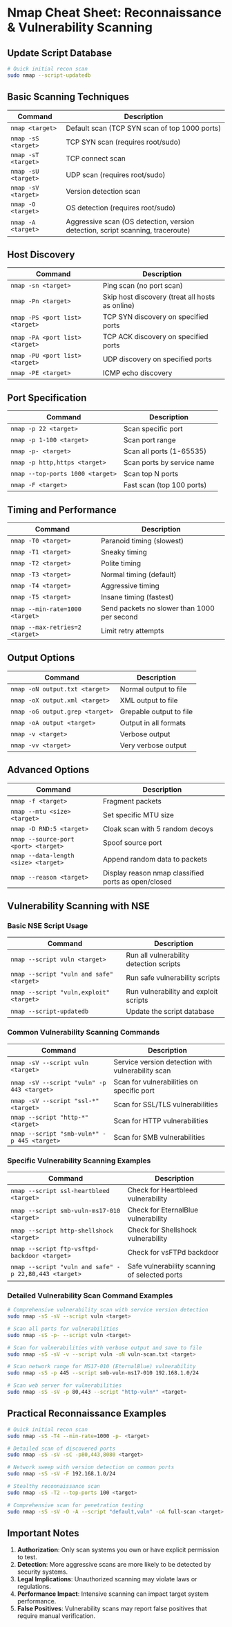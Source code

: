 # Nmap Cheat Sheet: Reconnaissance & Vulnerability Scanning

## Update Script Database

```bash
# Quick initial recon scan
sudo nmap --script-updatedb
```

## Basic Scanning Techniques

| Command | Description |
|---------|-------------|
| `nmap <target>` | Default scan (TCP SYN scan of top 1000 ports) |
| `nmap -sS <target>` | TCP SYN scan (requires root/sudo) |
| `nmap -sT <target>` | TCP connect scan |
| `nmap -sU <target>` | UDP scan (requires root/sudo) |
| `nmap -sV <target>` | Version detection scan |
| `nmap -O <target>` | OS detection (requires root/sudo) |
| `nmap -A <target>` | Aggressive scan (OS detection, version detection, script scanning, traceroute) |

## Host Discovery

| Command | Description |
|---------|-------------|
| `nmap -sn <target>` | Ping scan (no port scan) |
| `nmap -Pn <target>` | Skip host discovery (treat all hosts as online) |
| `nmap -PS <port list> <target>` | TCP SYN discovery on specified ports |
| `nmap -PA <port list> <target>` | TCP ACK discovery on specified ports |
| `nmap -PU <port list> <target>` | UDP discovery on specified ports |
| `nmap -PE <target>` | ICMP echo discovery |

## Port Specification

| Command | Description |
|---------|-------------|
| `nmap -p 22 <target>` | Scan specific port |
| `nmap -p 1-100 <target>` | Scan port range |
| `nmap -p- <target>` | Scan all ports (1-65535) |
| `nmap -p http,https <target>` | Scan ports by service name |
| `nmap --top-ports 1000 <target>` | Scan top N ports |
| `nmap -F <target>` | Fast scan (top 100 ports) |

## Timing and Performance

| Command | Description |
|---------|-------------|
| `nmap -T0 <target>` | Paranoid timing (slowest) |
| `nmap -T1 <target>` | Sneaky timing |
| `nmap -T2 <target>` | Polite timing |
| `nmap -T3 <target>` | Normal timing (default) |
| `nmap -T4 <target>` | Aggressive timing |
| `nmap -T5 <target>` | Insane timing (fastest) |
| `nmap --min-rate=1000 <target>` | Send packets no slower than 1000 per second |
| `nmap --max-retries=2 <target>` | Limit retry attempts |

## Output Options

| Command | Description |
|---------|-------------|
| `nmap -oN output.txt <target>` | Normal output to file |
| `nmap -oX output.xml <target>` | XML output to file |
| `nmap -oG output.grep <target>` | Grepable output to file |
| `nmap -oA output <target>` | Output in all formats |
| `nmap -v <target>` | Verbose output |
| `nmap -vv <target>` | Very verbose output |

## Advanced Options

| Command | Description |
|---------|-------------|
| `nmap -f <target>` | Fragment packets |
| `nmap --mtu <size> <target>` | Set specific MTU size |
| `nmap -D RND:5 <target>` | Cloak scan with 5 random decoys |
| `nmap --source-port <port> <target>` | Spoof source port |
| `nmap --data-length <size> <target>` | Append random data to packets |
| `nmap --reason <target>` | Display reason nmap classified ports as open/closed |

## Vulnerability Scanning with NSE

### Basic NSE Script Usage

| Command | Description |
|---------|-------------|
| `nmap --script vuln <target>` | Run all vulnerability detection scripts |
| `nmap --script "vuln and safe" <target>` | Run safe vulnerability scripts |
| `nmap --script "vuln,exploit" <target>` | Run vulnerability and exploit scripts |
| `nmap --script-updatedb` | Update the script database |

### Common Vulnerability Scanning Commands

| Command | Description |
|---------|-------------|
| `nmap -sV --script vuln <target>` | Service version detection with vulnerability scan |
| `nmap -sV --script "vuln" -p 443 <target>` | Scan for vulnerabilities on specific port |
| `nmap -sV --script "ssl-*" <target>` | Scan for SSL/TLS vulnerabilities |
| `nmap --script "http-*" <target>` | Scan for HTTP vulnerabilities |
| `nmap --script "smb-vuln*" -p 445 <target>` | Scan for SMB vulnerabilities |

### Specific Vulnerability Scanning Examples

| Command | Description |
|---------|-------------|
| `nmap --script ssl-heartbleed <target>` | Check for Heartbleed vulnerability |
| `nmap --script smb-vuln-ms17-010 <target>` | Check for EternalBlue vulnerability |
| `nmap --script http-shellshock <target>` | Check for Shellshock vulnerability |
| `nmap --script ftp-vsftpd-backdoor <target>` | Check for vsFTPd backdoor |
| `nmap --script "vuln and safe" -p 22,80,443 <target>` | Safe vulnerability scanning of selected ports |

### Detailed Vulnerability Scan Command Examples

```bash
# Comprehensive vulnerability scan with service version detection
sudo nmap -sS -sV --script vuln <target>

# Scan all ports for vulnerabilities
sudo nmap -sS -p- --script vuln <target>

# Scan for vulnerabilities with verbose output and save to file
sudo nmap -sS -sV -v --script vuln -oN vuln-scan.txt <target>

# Scan network range for MS17-010 (EternalBlue) vulnerability
sudo nmap -sS -p 445 --script smb-vuln-ms17-010 192.168.1.0/24

# Scan web server for vulnerabilities
sudo nmap -sS -sV -p 80,443 --script "http-vuln*" <target>
```

## Practical Reconnaissance Examples

```bash
# Quick initial recon scan
sudo nmap -sS -T4 --min-rate=1000 -p- <target>

# Detailed scan of discovered ports
sudo nmap -sS -sV -sC -p80,443,8080 <target>

# Network sweep with version detection on common ports
sudo nmap -sS -sV -F 192.168.1.0/24

# Stealthy reconnaissance scan
sudo nmap -sS -T2 --top-ports 100 <target>

# Comprehensive scan for penetration testing
sudo nmap -sS -sV -O -A --script "default,vuln" -oA full-scan <target>
```

## Important Notes

1. **Authorization**: Only scan systems you own or have explicit permission to test.
2. **Detection**: More aggressive scans are more likely to be detected by security systems.
3. **Legal Implications**: Unauthorized scanning may violate laws or regulations.
4. **Performance Impact**: Intensive scanning can impact target system performance.
5. **False Positives**: Vulnerability scans may report false positives that require manual verification.
